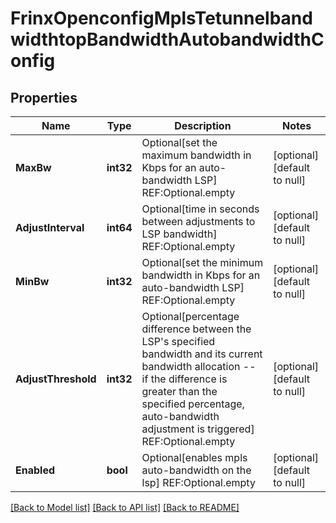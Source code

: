 # FrinxOpenconfigMplsTetunnelbandwidthtopBandwidthAutobandwidthConfig

## Properties
Name | Type | Description | Notes
------------ | ------------- | ------------- | -------------
**MaxBw** | **int32** | Optional[set the maximum bandwidth in Kbps for an auto-bandwidth LSP] REF:Optional.empty | [optional] [default to null]
**AdjustInterval** | **int64** | Optional[time in seconds between adjustments to LSP bandwidth] REF:Optional.empty | [optional] [default to null]
**MinBw** | **int32** | Optional[set the minimum bandwidth in Kbps for an auto-bandwidth LSP] REF:Optional.empty | [optional] [default to null]
**AdjustThreshold** | **int32** | Optional[percentage difference between the LSP&#39;s specified bandwidth and its current bandwidth allocation -- if the difference is greater than the specified percentage, auto-bandwidth adjustment is triggered] REF:Optional.empty | [optional] [default to null]
**Enabled** | **bool** | Optional[enables mpls auto-bandwidth on the lsp] REF:Optional.empty | [optional] [default to null]

[[Back to Model list]](../README.md#documentation-for-models) [[Back to API list]](../README.md#documentation-for-api-endpoints) [[Back to README]](../README.md)


